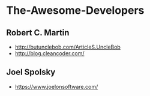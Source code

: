 # The-Awesome-Developers

## Robert C. Martin
- http://butunclebob.com/ArticleS.UncleBob
- http://blog.cleancoder.com/

## Joel Spolsky
- https://www.joelonsoftware.com/
